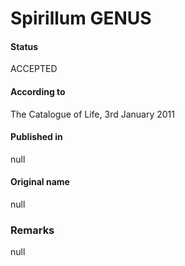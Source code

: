 Spirillum GENUS
=======

#### Status
ACCEPTED

#### According to
The Catalogue of Life, 3rd January 2011

#### Published in
null

#### Original name
null

### Remarks
null